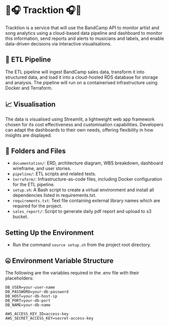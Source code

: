 # 🎵🎧 Tracktion 🎧🎵
Tracktion is a service that will use the BandCamp API to monitor artist and song analytics using a cloud-based data pipeline and dashboard to monitor this information, send reports and alerts to musicians and labels, and enable data-driven decisions via interactive visualisations.

## 🚰 ETL Pipeline
The ETL pipeline will ingest BandCamp sales data, transform it into structured data, and load it into a cloud-hosted RDS database for storage and analysis. The pipeline will run on a containerised infrastructure using Docker and Terraform.

## 📈 Visualisation
The data is visualised using Streamlit, a lightweight web app framework chosen for its cost effectiveness and customisation capabilities. Developers can adapt the dashboards to their own needs, offering flexibility in how insights are displayed.

## 📍 Folders and Files
- `documentation/`: ERD, architecture diagram, WBS breakdown, dashboard wireframe, and user stories.
- `pipeline/`: ETL scripts and related tests.
- `terraform/`: Infrastructure-as-code files, including Docker configuration for the ETL pipeline.
- `setup.sh`: A Bash script to create a virtual environment and install all dependencies listed in requirements.txt.
- `requirements.txt`: Text file containing external library names which are required for the project.
- `sales_report/`: Script to generate daily pdf report and upload to s3 bucket.

## Setting Up the Environment
- Run the command `source setup.sh` from the project root directory.

## 🤐 Environment Variable Structure
The following are the variables required in the .env file with their placeholders:
```
DB_USER=your-user-name
DB_PASSWORD=your-db-password
DB_HOST=your-db-host-ip
DB_PORT=your-db-port
DB_NAME=your-db-name

AWS_ACCESS_KEY_ID=access-key
AWS_SECRET_ACCESS_KEY=secret-access-key
```
